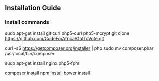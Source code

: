 ## Installation Guide

### Install commands
sudo apt-get install git curl php5-curl php5-mcrypt
git clone https://github.com/CodeForAfrica/GotToVote.git

curl -sS https://getcomposer.org/installer | php
sudo mv composer.phar /usr/local/bin/composer

sudo apt-get install nginx php5-fpm

composer install
npm install
bower install

